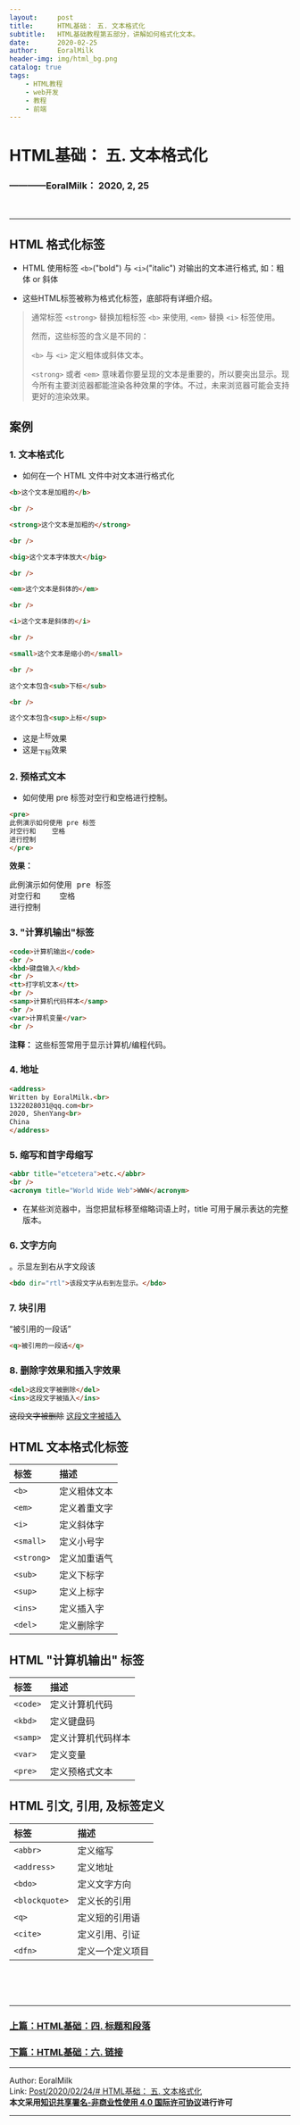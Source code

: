 ```yaml
---
layout:     post                    
title:      HTML基础： 五. 文本格式化      
subtitle:   HTML基础教程第五部分，讲解如何格式化文本。
date:       2020-02-25           
author:     EoralMilk             
header-img: img/html_bg.png    
catalog: true                    
tags:        
    - HTML教程
    - web开发
    - 教程
    - 前端
---
```



# HTML基础： 五. 文本格式化
### ————EoralMilk： 2020, 2, 25
<br/>  

---
## HTML 格式化标签
- HTML 使用标签 `<b>`("bold") 与 `<i>`("italic") 对输出的文本进行格式, 如：粗体 or 斜体

- 这些HTML标签被称为格式化标签，底部将有详细介绍。

> 通常标签 `<strong>` 替换加粗标签 `<b>` 来使用, `<em>` 替换 `<i>` 标签使用。
> 
> 然而，这些标签的含义是不同的：
> 
> `<b>` 与 `<i>` 定义粗体或斜体文本。
> 
> `<strong>` 或者 `<em>` 意味着你要呈现的文本是重要的，所以要突出显示。现今所有主要浏览器都能渲染各种效果的字体。不过，未来浏览器可能会支持更好的渲染效果。

## 案例
### 1. 文本格式化
- 如何在一个 HTML 文件中对文本进行格式化


```html
<b>这个文本是加粗的</b>

<br />

<strong>这个文本是加粗的</strong>

<br />

<big>这个文本字体放大</big>

<br />

<em>这个文本是斜体的</em>

<br />

<i>这个文本是斜体的</i>

<br />

<small>这个文本是缩小的</small>

<br />

这个文本包含<sub>下标</sub>

<br />

这个文本包含<sup>上标</sup>
```
- 这是<sup>上标</sup>效果
- 这是<sub>下标</sub>效果

### 2. 预格式文本
- 如何使用 pre 标签对空行和空格进行控制。


```html
<pre>
此例演示如何使用 pre 标签
对空行和    空格
进行控制
</pre>
```
**效果：**
<pre>
此例演示如何使用 pre 标签
对空行和    空格
进行控制
</pre>

### 3. "计算机输出"标签

```html
<code>计算机输出</code>
<br />
<kbd>键盘输入</kbd>
<br />
<tt>打字机文本</tt>
<br />
<samp>计算机代码样本</samp>
<br />
<var>计算机变量</var>
<br />
```
**注释：** </b>这些标签常用于显示计算机/编程代码。

### 4. 地址

```html
<address>
Written by EoralMilk.<br> 
1322028031@qq.com<br>
2020, ShenYang<br>
China
</address>
```

### 5. 缩写和首字母缩写

```html
<abbr title="etcetera">etc.</abbr>
<br />
<acronym title="World Wide Web">WWW</acronym>
```
- 在某些浏览器中，当您把鼠标移至缩略词语上时，title 可用于展示表达的完整版本。

### 6. 文字方向

<bdo dir="rtl">该段文字从右到左显示。</bdo>

```html
<bdo dir="rtl">该段文字从右到左显示。</bdo>
```


### 7. 块引用

<q>被引用的一段话</q>

```html
<q>被引用的一段话</q>
```

### 8. 删除字效果和插入字效果

```html
<del>这段文字被删除</del> 
<ins>这段文字被插入</ins>
```
<del>这段文字被删除</del> 
<ins>这段文字被插入</ins>

## HTML 文本格式化标签

|标签	|描述   |
|:---|:---|
|`<b>`	    |定义粗体文本   |
|`<em>`	    |定义着重文字   |
|`<i>`	    |定义斜体字     |    
|`<small>`  |定义小号字     |
|`<strong>` |定义加重语气   |
|`<sub>`	|定义下标字     |
|`<sup>`	|定义上标字     |
|`<ins>`	|定义插入字     |
|`<del>`	|定义删除字     |

## HTML "计算机输出" 标签

|标签	|描述|
|:---|:---|
|`<code>`	|定义计算机代码|
|`<kbd>`	|定义键盘码|
|`<samp>`	|定义计算机代码样本|
|`<var>`	|定义变量|
|`<pre>`	|定义预格式文本|

## HTML 引文, 引用, 及标签定义

|标签	|描述|
|:---|:---|
|`<abbr>`	|定义缩写|
|`<address>`|定义地址|
|`<bdo>`	|定义文字方向|
|`<blockquote>`|定义长的引用|
|`<q>`	|定义短的引用语|
|`<cite>`	|定义引用、引证|
|`<dfn>`	|定义一个定义项目|


<br/>  
<br/>
<br/>

---  
### [上篇：HTML基础：四. 标题和段落](https://eoralmilk.github.io/2020/02/25/HTML%E5%9F%BA%E7%A1%80-%E5%9B%9B/)
### [下篇：HTML基础：六. 链接](https://eoralmilk.github.io/2020/02/25/HTML%E5%9F%BA%E7%A1%80-%E5%85%AD/)


---  

Author: EoralMilk  
Link: [Post/2020/02/24/# HTML基础： 五. 文本格式化](https://eoralmilk.github.io/2020/02/25/HTML%E5%9F%BA%E7%A1%80-%E4%BA%94/)   
**本文采用[知识共享署名-非商业性使用 4.0 国际许可协议](https://creativecommons.org/licenses/by-nc-sa/4.0/)进行许可**  

--- 
